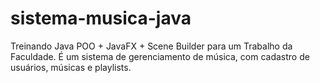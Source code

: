 # sistema-musica-java
Treinando Java POO + JavaFX + Scene Builder para um Trabalho da Faculdade. É um sistema de gerenciamento de música, com cadastro de usuários, músicas e playlists.

